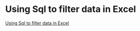 # Using Sql to filter data in Excel
[Using Sql to filter data in Excel](https://aiwithcloud.com/2022/09/15/using_sql_to_filter_data_in_excel/)